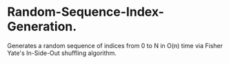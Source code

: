# Random-Sequence-Index-Generation.
Generates a random sequence of indices from 0 to N in O(n) time via Fisher Yate's In-Side-Out shuffling algorithm.
